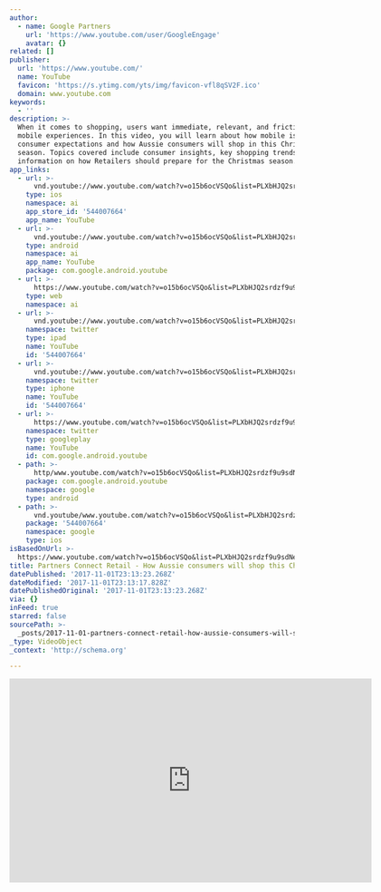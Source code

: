 ```yaml
---
author:
  - name: Google Partners
    url: 'https://www.youtube.com/user/GoogleEngage'
    avatar: {}
related: []
publisher:
  url: 'https://www.youtube.com/'
  name: YouTube
  favicon: 'https://s.ytimg.com/yts/img/favicon-vfl8qSV2F.ico'
  domain: www.youtube.com
keywords:
  - ''
description: >-
  When it comes to shopping, users want immediate, relevant, and frictionless
  mobile experiences. In this video, you will learn about how mobile is changing
  consumer expectations and how Aussie consumers will shop in this Christmas
  season. Topics covered include consumer insights, key shopping trends and
  information on how Retailers should prepare for the Christmas season.
app_links:
  - url: >-
      vnd.youtube://www.youtube.com/watch?v=o15b6ocVSQo&list=PLXbHJQ2srdzf9u9sdNeIxid13pdhXKLrh&feature=applinks
    type: ios
    namespace: ai
    app_store_id: '544007664'
    app_name: YouTube
  - url: >-
      vnd.youtube://www.youtube.com/watch?v=o15b6ocVSQo&list=PLXbHJQ2srdzf9u9sdNeIxid13pdhXKLrh&feature=applinks
    type: android
    namespace: ai
    app_name: YouTube
    package: com.google.android.youtube
  - url: >-
      https://www.youtube.com/watch?v=o15b6ocVSQo&list=PLXbHJQ2srdzf9u9sdNeIxid13pdhXKLrh&feature=applinks
    type: web
    namespace: ai
  - url: >-
      vnd.youtube://www.youtube.com/watch?v=o15b6ocVSQo&list=PLXbHJQ2srdzf9u9sdNeIxid13pdhXKLrh&feature=applinks
    namespace: twitter
    type: ipad
    name: YouTube
    id: '544007664'
  - url: >-
      vnd.youtube://www.youtube.com/watch?v=o15b6ocVSQo&list=PLXbHJQ2srdzf9u9sdNeIxid13pdhXKLrh&feature=applinks
    namespace: twitter
    type: iphone
    name: YouTube
    id: '544007664'
  - url: >-
      https://www.youtube.com/watch?v=o15b6ocVSQo&list=PLXbHJQ2srdzf9u9sdNeIxid13pdhXKLrh
    namespace: twitter
    type: googleplay
    name: YouTube
    id: com.google.android.youtube
  - path: >-
      http/www.youtube.com/watch?v=o15b6ocVSQo&list=PLXbHJQ2srdzf9u9sdNeIxid13pdhXKLrh
    package: com.google.android.youtube
    namespace: google
    type: android
  - path: >-
      vnd.youtube/www.youtube.com/watch?v=o15b6ocVSQo&list=PLXbHJQ2srdzf9u9sdNeIxid13pdhXKLrh
    package: '544007664'
    namespace: google
    type: ios
isBasedOnUrl: >-
  https://www.youtube.com/watch?v=o15b6ocVSQo&list=PLXbHJQ2srdzf9u9sdNeIxid13pdhXKLrh
title: Partners Connect Retail - How Aussie consumers will shop this Christmas (1/6)
datePublished: '2017-11-01T23:13:23.268Z'
dateModified: '2017-11-01T23:13:17.828Z'
datePublishedOriginal: '2017-11-01T23:13:23.268Z'
via: {}
inFeed: true
starred: false
sourcePath: >-
  _posts/2017-11-01-partners-connect-retail-how-aussie-consumers-will-shop-thi.md
_type: VideoObject
_context: 'http://schema.org'

---
```

<iframe src="https://cdn.embedly.com/widgets/media.html?src=https%3A%2F%2Fwww.youtube.com%2Fembed%2Fvideoseries%3Flist%3DPLXbHJQ2srdzf9u9sdNeIxid13pdhXKLrh&amp;url=http%3A%2F%2Fwww.youtube.com%2Fwatch%3Fv%3Do15b6ocVSQo&amp;image=https%3A%2F%2Fi.ytimg.com%2Fvi%2Fo15b6ocVSQo%2Fhqdefault.jpg&amp;key=a715cf41cc93453ca338d350cd26f87b&amp;type=text%2Fhtml&amp;schema=youtube" width="640" height="360" scrolling="no" frameborder="0" allowfullscreen="" style=""></iframe>